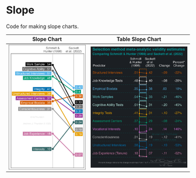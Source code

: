 # Slope

Code for making slope charts.

| **Slope Chart**                       | **Table Slope Chart**                |
|--------------------------------------|-------------------------------------|
| ![](/images/sackett2022.png)         | ![](/images/sackett2022_table.png)  |
